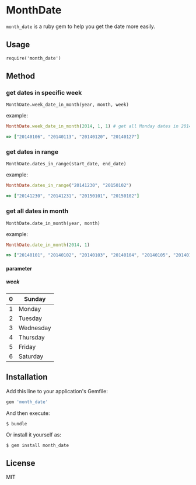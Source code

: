 # MonthDate

`month_date` is a ruby gem to help you get the date more easily.

## Usage

    require('month_date')

## Method
### get dates in specific week

    MonthDate.week_date_in_month(year, month, week)

example:

```ruby
MonthDate.week_date_in_month(2014, 1, 1) # get all Monday dates in 2014/1

=> ["20140106", "20140113", "20140120", "20140127"]
```
### get dates in range

    MonthDate.dates_in_range(start_date, end_date)

example:

```ruby
MonthDate.dates_in_range("20141230", "20150102")

=> ["20141230", "20141231", "20150101", "20150102"]
```
### get all dates in month

    MonthDate.date_in_month(year, month)

example:

```ruby
MonthDate.date_in_month(2014, 1)

=> ["20140101", "20140102", "20140103", "20140104", "20140105", "20140106", "20140107", "20140108", "20140109", "20140110", "20140111", "20140112", "20140113", "20140114", "20140115", "20140116", "20140117", "20140118", "20140119", "20140120", "20140121", "20140122", "20140123", "20140124", "20140125", "20140126", "20140127", "20140128", "20140129", "20140130", "20140131"]
```

#### parameter
##### week
| 0 | Sunday    |
|---|-----------|
| 1 | Monday    |
| 2 | Tuesday   |
| 3 | Wednesday |
| 4 | Thursday  |
| 5 | Friday    |
| 6 | Saturday  |
## Installation

Add this line to your application's Gemfile:

```ruby
gem 'month_date'
```

And then execute:

    $ bundle

Or install it yourself as:

    $ gem install month_date


## License 
MIT 